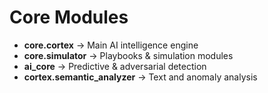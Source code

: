 # Core Modules

- **core.cortex** → Main AI intelligence engine  
- **core.simulator** → Playbooks & simulation modules  
- **ai_core** → Predictive & adversarial detection  
- **cortex.semantic_analyzer** → Text and anomaly analysis
